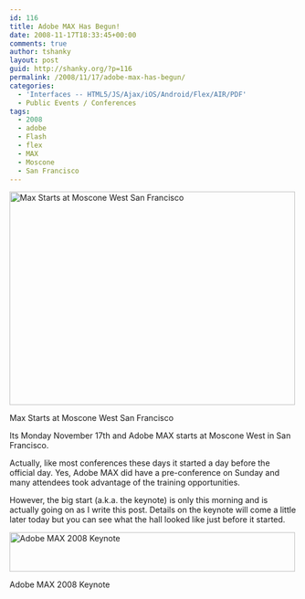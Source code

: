 ```yaml
---
id: 116
title: Adobe MAX Has Begun!
date: 2008-11-17T18:33:45+00:00
comments: true
author: tshanky
layout: post
guid: http://shanky.org/?p=116
permalink: /2008/11/17/adobe-max-has-begun/
categories:
  - 'Interfaces -- HTML5/JS/Ajax/iOS/Android/Flex/AIR/PDF'
  - Public Events / Conferences
tags:
  - 2008
  - adobe
  - Flash
  - flex
  - MAX
  - Moscone
  - San Francisco
---
```

<div id="attachment_117" style="width: 510px" class="wp-caption alignnone">
  <a href="http://shanky.org/wp-content/uploads/2008/11/max_starts_at_moscone_west_sf.jpg"><img class="size-full wp-image-117" title="Max Starts at Moscone West San Francisco" src="http://shanky.org/wp-content/uploads/2008/11/max_starts_at_moscone_west_sf.jpg" alt="Max Starts at Moscone West San Francisco" width="500" height="374" srcset="http://shanky.org/wp-content/uploads/2008/11/max_starts_at_moscone_west_sf-300x224.jpg 300w, http://shanky.org/wp-content/uploads/2008/11/max_starts_at_moscone_west_sf.jpg 547w" sizes="(max-width: 500px) 100vw, 500px" /></a>
  
  <p class="wp-caption-text">
    Max Starts at Moscone West San Francisco
  </p>
</div>

Its Monday November 17th and Adobe MAX starts at Moscone West in San Francisco.

Actually, like most conferences these days it started a day before the official day. Yes, Adobe MAX did have a pre-conference on Sunday and many attendees took advantage of the training opportunities.

However, the big start (a.k.a. the keynote) is only this morning and is actually going on as I write this post. Details on the keynote will come a little later today but you can see what the hall looked like just before it started.

<div id="attachment_122" style="width: 510px" class="wp-caption alignnone">
  <a href="http://shanky.org/wp-content/uploads/2008/11/max_keynote_small1.jpg"><img class="size-full wp-image-122" title="Adobe MAX 2008 Keynote" src="http://shanky.org/wp-content/uploads/2008/11/max_keynote_small1.jpg" alt="Adobe MAX 2008 Keynote" width="500" height="69" srcset="http://shanky.org/wp-content/uploads/2008/11/max_keynote_small1-300x41.jpg 300w, http://shanky.org/wp-content/uploads/2008/11/max_keynote_small1.jpg 839w" sizes="(max-width: 500px) 100vw, 500px" /></a>
  
  <p class="wp-caption-text">
    Adobe MAX 2008 Keynote
  </p>
</div>